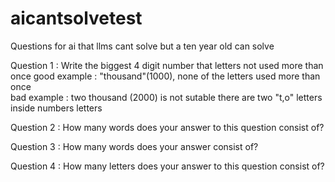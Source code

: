 # aicantsolvetest
Questions for ai that llms cant solve but a ten year old can solve

Question 1 :
 Write the biggest 4 digit number that letters not used more than once
good example : "thousand"(1000), none of the letters used more than once    
bad example : two thousand (2000) is not sutable there are two "t,o" letters inside numbers letters  

Question 2 :
How many words does your answer to this question consist of?

Question 3 :
How many words does your answer consist of?

Question 4 :
How many letters does your answer to this question consist of?
